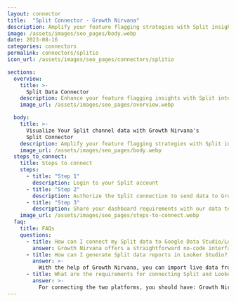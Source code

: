```yaml
---
layout: connector
title:  "Split Connector - Growth Nirvana"
description: Amplify your feature flagging strategies with Split insights integrated into Looker Studio.
image: /assets/images/seo_pages/body.webp
date: 2023-08-16
categories: connectors
permalink: connectors/splitio
icon_url: /assets/images/seo_pages/connectors/splitio

sections:
  overview:
    title: >-
      Split Data Connector
    description: Enhance your feature flagging insights with Split integration. Seamlessly merge feature flagging data from Split with Looker Studio's analytical capabilities, unlocking insights that shape software release strategies, feature adoption, and operational excellence.
    image_url: /assets/images/seo_pages/overview.webp

  body:
    title: >-
      Visualize Your Split channel data with Growth Nirvana's
      Split Connector
    description: Amplify your feature flagging strategies with Split insights integrated into Looker Studio.
    image_url: /assets/images/seo_pages/body.webp
  steps_to_connect:
    title: Steps to connect
    steps:
      - title: "Step 1"
        description: Login to your Split account
      - title: "Step 2"
        description: Authorize the Split connection to send data to Growth Nirvana
      - title: "Step 3"
        description: Share your dashboard requirements with our data team. We will build the report for you.
    image_url: /assets/images/seo_pages/steps-to-connect.webp
  faq:
    title: FAQs
    questions:
      - title: How can I connect my Split data to Google Data Studio/Looker Studio?
        answer: Growth Nirvana offers a straightforward no-code interface to connect to Split data sources.
      - title: How can I generate Split data reports in Looker Studio?
        answer: >-
          With the help of Growth Nirvana, you can import live data from Split into Looker Studio. These data can be viewed in charts, tables, and dashboards to generate branded reports that can be shared instantly.
      - title: What are the requirements for connecting Split and Looker Studio?
        answer: >-
          For connecting the two platforms, you should have: Growth Nirvana Account and Split Ads Account
---
```

